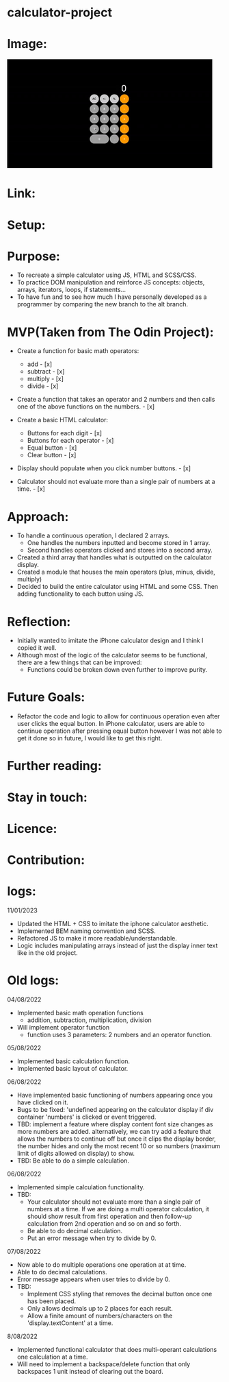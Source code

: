 # calculator-project

# Image:

![Alt Text](./project-demo.gif)

# Link:

# Setup:

# Purpose:

- To recreate a simple calculator using JS, HTML and SCSS/CSS.
- To practice DOM manipulation and reinforce JS concepts: objects, arrays, iterators, loops, if statements...
- To have fun and to see how much I have personally developed as a programmer by comparing the new branch to the alt branch.

# MVP(Taken from The Odin Project):

- Create a function for basic math operators:

  - add - [x]
  - subtract - [x]
  - multiply - [x]
  - divide - [x]

- Create a function that takes an operator and 2 numbers and then calls one of the above functions on the numbers. - [x]

- Create a basic HTML calculator:

  - Buttons for each digit - [x]
  - Buttons for each operator - [x]
  - Equal button - [x]
  - Clear button - [x]

- Display should populate when you click number buttons. - [x]

- Calculator should not evaluate more than a single pair of numbers at a time. - [x]

# Approach:

- To handle a continuous operation, I declared 2 arrays.
  - One handles the numbers inputted and become stored in 1 array.
  - Second handles operators clicked and stores into a second array.
- Created a third array that handles what is outputted on the calculator display.
- Created a module that houses the main operators (plus, minus, divide, multiply)
- Decided to build the entire calculator using HTML and some CSS. Then adding functionality to each button using JS.

# Reflection:

- Initially wanted to imitate the iPhone calculator design and I think I copied it well.
- Although most of the logic of the calculator seems to be functional, there are a few things that can be improved:
  - Functions could be broken down even further to improve purity.

# Future Goals:

- Refactor the code and logic to allow for continuous operation even after user clicks the equal button. In iPhone calculator, users are able to continue operation after pressing equal button however I was not able to get it done so in future, I would like to get this right.

# Further reading:

# Stay in touch:

# Licence:

# Contribution:

# logs:

11/01/2023

- Updated the HTML + CSS to imitate the iphone calculator aesthetic.
- Implemented BEM naming convention and SCSS.
- Refactored JS to make it more readable/understandable.
- Logic includes manipulating arrays instead of just the display inner text like in the old project.

# Old logs:

04/08/2022

- Implemented basic math operation functions
  - addition, subtraction, multiplication, division
- Will implement operator function
  - function uses 3 parameters: 2 numbers and an operator function.

05/08/2022

- Implemented basic calculation function.
- Implemented basic layout of calculator.

06/08/2022

- Have implemented basic functioning of numbers appearing once you have clicked on it.
- Bugs to be fixed: 'undefined appearing on the calculator display if div container 'numbers' is clicked or event triggered.
- TBD: implement a feature where display content font size changes as more numbers are added. alternatively, we can try add a feature that allows the numbers to continue off but once it clips the display border, the number hides and only the most recent 10 or so numbers (maximum limit of digits allowed on display) to show.
- TBD: Be able to do a simple calculation.

06/08/2022

- Implemented simple calculation functionality.
- TBD:
  - Your calculator should not evaluate more than a single pair of numbers at a time. If we are doing a multi operator calculation, it should show result from first operation and then follow-up calculation from 2nd operation and so on and so forth.
  - Be able to do decimal calculation.
  - Put an error message when try to divide by 0.

07/08/2022

- Now able to do multiple operations one operation at at time.
- Able to do decimal calculations.
- Error message appears when user tries to divide by 0.
- TBD:
  - Implement CSS styling that removes the decimal button once one has been placed.
  - Only allows decimals up to 2 places for each result.
  - Allow a finite amount of numbers/characters on the 'display.textContent' at a time.

8/08/2022

- Implemented functional calculator that does multi-operant calculations one calculation at a time.
- Will need to implement a backspace/delete function that only backspaces 1 unit instead of clearing out the board.
